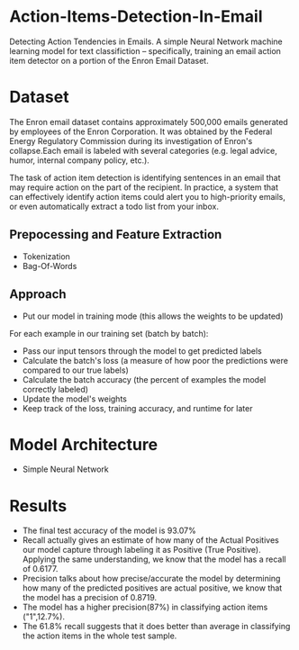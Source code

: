# Action-Items-Detection-In-Email
Detecting Action Tendencies in Emails. 
A simple Neural Network machine learning model for text classifiction – specifically, training an email action item detector on a portion of the Enron Email Dataset. 

# Dataset
The Enron email dataset contains approximately 500,000 emails generated by employees of the Enron Corporation. It was obtained by the Federal Energy Regulatory Commission during its investigation of Enron's collapse.Each email is labeled with several categories (e.g. legal advice, humor, internal company policy, etc.).

The task of action item detection is identifying sentences in an email that may require action on the part of the recipient. In practice, a system that can effectively identify action items could alert you to high-priority emails, or even automatically extract a todo list from your inbox.

## Prepocessing and Feature Extraction
- Tokenization
- Bag-Of-Words


## Approach
- Put our model in training mode (this allows the weights to be updated)

For each example in our training set (batch by batch):
- Pass our input tensors through the model to get predicted labels
- Calculate the batch's loss (a measure of how poor the predictions were compared to our true labels)
- Calculate the batch accuracy (the percent of examples the model correctly labeled)
- Update the model's weights
- Keep track of the loss, training accuracy, and runtime for later

# Model Architecture
- Simple Neural Network

# Results
- The final test accuracy of the model is 93.07%
- Recall actually gives an estimate of how many of the Actual Positives our model capture through labeling it as Positive (True Positive). Applying the same understanding, we know that the model has a recall of 0.6177.
- Precision talks about how precise/accurate the model by determining how many of the predicted positives are actual positive, we know that the model has a precision of 0.8719.
- The model has a higher precision(87%) in classifying action items ("1",12.7%).
- The 61.8% recall suggests that it does better than average in classifying the action items in the whole test sample.
